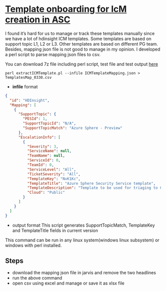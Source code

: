 # [Template onboarding for IcM creation in ASC](https://azuresupportcenterdocs.azurewebsites.net/developers/asc/icm-integration.html)



I found it’s hard for us to manage or track these templates manually since we have a lot of hdinsight ICM templates. Some templates are based on support topic L1, L2 or L3. Other templates are based on different PG team. Besides, mapping json file is not good to manage in my opinion. I developed a perl script to parse mapping json files to csv. 

You can download 7z file including perl script, test file and test output [here](/.attachments/ICMTemplateMapping.7z)

```
perl extractICMTemplate.pl --infile ICMTemplateMapping.json > TemplatesMap_0330.csv
```

- **infile** format
```json
{
  "id": "HDInsight",
  "Mapping": [
    {
      "SupportTopic": {
        "PESId": 1,
        "SupportTopicId": "N/A",
        "SupportTopicMatch": "Azure Sphere - Preview"
      },
      "EscalationInfo": [
        {
          "Severity": 3,
          "ServiceName": null,
          "TeamName": null,
          "ServiceId": 0,
          "TeamId": 0,
          "ServiceLevel": "All",
          "TicketSeverity": "All",
          "TemplateKey": "NvK1Kc",
          "TemplateTitle": "Azure Sphere Security Service template",
          "TemplateDescription": "Template to be used for triaging to CSS folks in azure sphere security service group",
          "Cloud": "Public"
        }
      ]
    }
  ]
}
```
- output format
This script generates SupportTopicMatch, TemplateKey and TemplateTitle fields in current version

This command can be run in any linux system(windows linux subsystem) or windows with perl installed.

## Steps
- download the mapping json file in jarvis and remove the two headlines
- run the above command
- open csv using excel and manage or save it as xlsx file